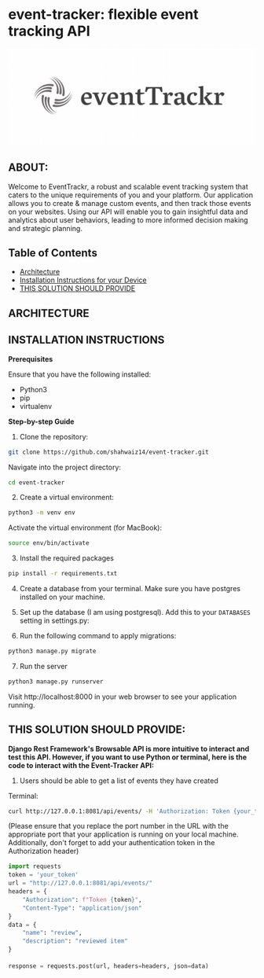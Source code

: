 # event-tracker: flexible event tracking API

![Image Description](img/logo.png)

## ABOUT:

Welcome to EventTrackr, a robust and scalable event tracking system that caters to the unique requirements of you and your platform. Our application allows you to create & manage custom events, and then track those events on your websites. Using our API will enable you to gain insightful data and analytics about user behaviors, leading to more informed decision making and strategic planning.

## Table of Contents

- [Architecture](#architecture)
- [Installation Instructions for your Device](#installation-instructions)
- [THIS SOLUTION SHOULD PROVIDE](#this-solution-should-provide)

## ARCHITECTURE


## INSTALLATION INSTRUCTIONS

**Prerequisites**

Ensure that you have the following installed:
- Python3
- pip
- virtualenv

**Step-by-step Guide**
1. Clone the repository:

```sh
git clone https://github.com/shahwaiz14/event-tracker.git
```

Navigate into the project directory:

```sh
cd event-tracker
```

2. Create a virtual environment:

```sh
python3 -m venv env
```

Activate the virtual environment (for MacBook):

```sh
source env/bin/activate
```

3. Install the required packages

```sh
pip install -r requirements.txt
```

4. Create a database from your terminal. Make sure you have postgres installed on your machine.

5. Set up the database (I am using postgresql). Add this to your `DATABASES` setting in settings.py:

6. Run the following command to apply migrations:

```sh
python3 manage.py migrate
```

7. Run the server

```sh
python3 manage.py runserver
```

Visit http://localhost:8000 in your web browser to see your application running.

## THIS SOLUTION SHOULD PROVIDE:

__Django Rest Framework's Browsable API is more intuitive to interact and test this API. However, if you want to use Python or terminal, here is the code to interact with the Event-Tracker API:__

1. Users should be able to get a list of events they have created

Terminal:
```sh
curl http://127.0.0.1:8081/api/events/ -H 'Authorization: Token {your_token}'
```
(Please ensure that you replace the port number in the URL with the appropriate port that your application is running on your local machine. Additionally, don't forget to add your authentication token in the Authorization header)

```python
import requests
token = 'your_token'
url = "http://127.0.0.1:8081/api/events/"
headers = {
    "Authorization": f"Token {token}",
    "Content-Type": "application/json"
}
data = {
    "name": "review",
    "description": "reviewed item"
}

response = requests.post(url, headers=headers, json=data)
```
